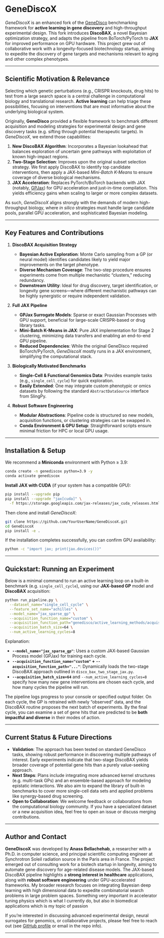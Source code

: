 # GeneDiscoX

*GeneDiscoX* is an enhanced fork of the [GeneDisco](https://github.com/genedisco/genedisco) benchmarking framework for **active learning in gene discovery** and high-throughput experimental design. This fork introduces **DiscoBAX**, a novel Bayesian optimization strategy, and adapts the pipeline from BoTorch/PyTorch to **JAX** for improved performance on GPU hardware. This project grew out of collaborative work with a longevity-focused biotechnology startup, aiming to expedite the discovery of gene targets and mechanisms relevant to aging and other complex phenotypes.

---

## Scientific Motivation & Relevance

Selecting which genetic perturbations (e.g., CRISPR knockouts, drug hits) to test from a large search space is a central challenge in computational biology and translational research. **Active learning** can help triage these possibilities, focusing on interventions that are most informative about the underlying biological system.

Originally, **GeneDisco** provided a flexible framework to benchmark different acquisition and modeling strategies for experimental design and gene discovery tasks (e.g. sifting through potential therapeutic targets). In *GeneDiscoX*, we extend those capabilities:

1. **New DiscoBAX Algorithm**: Incorporates a Bayesian lookahead that balances exploration of uncertain gene pathways with exploitation of known high-impact regions.  
2. **Two-Stage Selection**: Improves upon the original subset selection strategy. We first apply DiscoBAX to identify top candidate interventions, then apply a JAX-based *Mini-Batch K-Means* to ensure coverage of diverse biological mechanisms.  
3. **JAX Acceleration**: Replaces PyTorch/BoTorch backends with JAX (notably, [GPJax](https://github.com/pyMCLabs/GPJax)) for GPU acceleration and just-in-time compilation. This yields efficiency gains when scaling to larger or more complex datasets.

As such, *GeneDiscoX* aligns strongly with the demands of modern high-throughput biology, where *in silico* strategies must handle large candidate pools, parallel GPU acceleration, and sophisticated Bayesian modeling.

---

## Key Features and Contributions

1. **DiscoBAX Acquisition Strategy**  
   - **Bayesian Active Exploration**: Monte Carlo sampling from a GP (or neural model) identifies candidates likely to yield major improvements on the target phenotype.  
   - **Diverse Mechanism Coverage**: The two-step procedure ensures experiments come from multiple mechanistic “clusters,” reducing redundancy.  
   - **Downstream Utility**: Ideal for drug discovery, target identification, or longevity gene screens—where different mechanistic pathways can be highly synergistic or require independent validation.

2. **Full JAX Pipeline**  
   - **GPJax Surrogate Models**: Sparse or exact Gaussian Processes with GPU support, beneficial for large-scale CRISPR-based or drug library tasks.  
   - **Mini-Batch K-Means in JAX**: Pure JAX implementation for Stage 2 clustering, minimizing data transfers and enabling an end-to-end GPU pipeline.  
   - **Reduced Dependencies**: While the original GeneDisco required BoTorch/PyTorch, *GeneDiscoX* mostly runs in a JAX environment, simplifying the computational stack.

3. **Biologically Motivated Benchmarks**  
   - **Single-Cell & Functional Genomics Data**: Provides example tasks (e.g., `single_cell_cycle`) for quick exploration.  
   - **Easily Extended**: One may integrate custom phenotypic or omics datasets by following the standard `AbstractDataSource` interface from SlingPy.

4. **Robust Software Engineering**  
   - **Modular Abstractions**: Pipeline code is structured so new models, acquisition functions, or clustering strategies can be swapped in.  
   - **Conda Environment & GPU Setup**: Straightforward scripts ensure minimal friction for HPC or local GPU usage.

---

## Installation & Setup

We recommend a **Miniconda** environment with Python ≥ 3.9:

```bash
conda create -n genediscox python=3.9 -y
conda activate genediscox
```

**Install JAX with CUDA** (if your system has a compatible GPU):

```bash
pip install --upgrade pip
pip install --upgrade "jax[cuda]" \
  -f https://storage.googleapis.com/jax-releases/jax_cuda_releases.html
```

Then clone and install *GeneDiscoX*:

```bash
git clone https://github.com/YourUserName/GeneDiscoX.git
cd GeneDiscoX
pip install -e .
```

If the installation completes successfully, you can confirm GPU availability:

```bash
python -c "import jax; print(jax.devices())"
```

---

## Quickstart: Running an Experiment

Below is a minimal command to run an active learning loop on a built-in benchmark (e.g. `single_cell_cycle`), using our **JAX-based GP** model and **DiscoBAX** acquisition:

```bash
python run_pipeline.py \
  --dataset_name="single_cell_cycle" \
  --feature_set_name="achilles" \
  --model_name="jax_sparse_gp" \
  --acquisition_function_name="custom" \
  --acquisition_function_path="genedisco/active_learning_methods/acquisition_functions/disco_bax_two_stage_jax.py" \
  --acquisition_batch_size=64 \
  --num_active_learning_cycles=8
```

Explanation:

- **`--model_name="jax_sparse_gp"`**: Uses a custom JAX-based Gaussian Process model (GPJax) for training each cycle.  
- **`--acquisition_function_name="custom"` + `--acquisition_function_path="..."`**: Dynamically loads the two-stage DiscoBAX approach outlined in `disco_bax_two_stage_jax.py`.  
- **`--acquisition_batch_size=64`** and `--num_active_learning_cycles=8` specify how many new gene interventions are chosen each cycle, and how many cycles the pipeline will run.  

The pipeline logs progress to your console or specified output folder. On each cycle, the GP is retrained with newly “observed” data, and the DiscoBAX routine proposes the next batch of experiments. By the final cycle, you can examine a set of gene hits that are predicted to be **both impactful and diverse** in their modes of action.

---

## Current Status & Future Directions

- **Validation**: The approach has been tested on standard GeneDisco tasks, showing robust performance in discovering multiple pathways of interest. Early experiments indicate that two-stage DiscoBAX yields broader coverage of potential gene hits than a purely value-seeking approach.  
- **Next Steps**: Plans include integrating more advanced kernel structures (e.g. multi-task GPs) and an ensemble-based approach for modeling epistatic interactions. We also aim to expand the library of built-in benchmarks to cover more single-cell data sets and applied problems like synergy-based drug screening.  
- **Open to Collaboration**: We welcome feedback or collaborations from the computational biology community. If you have a specialized dataset or a new acquisition idea, feel free to open an issue or discuss merging contributions.

---

## Author and Contact

**GeneDiscoX** was developed by **Anass Bellachehab**, a researcher with a Ph.D. in computer science, and principal scientific computing engineer at Synchrotron Soleil radiation source in the Paris area in France. The project emerged out of consulting work for a biotech startup in longevity, aiming to automate gene discovery for age-related disease models. The JAX-based DiscoBAX pipeline highlights a **strong interest in healthcare** applications, along with **robust software engineering** under GPU-accelerated frameworks. My broader research focuses on integrating Bayesian deep learning with high dimensional data to expedite combinatorial search problems in large problem spaces. Something very important in accelerator tuning physics which is what I currently do, but also in biomedical applications which is my topic of passion

If you’re interested in discussing advanced experimental design, neural surrogates for genomics, or collaborative projects, please feel free to reach out (see [GitHub profile](https://github.com/YourUserName) or email in the repo info).

---
